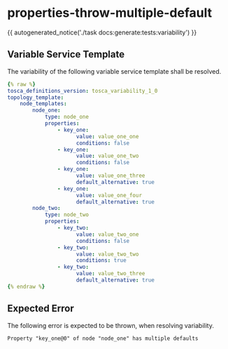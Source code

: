 # properties-throw-multiple-default

{{ autogenerated_notice('./task docs:generate:tests:variability') }}


## Variable Service Template

The variability of the following variable service template shall be resolved.

```yaml linenums="1"
{% raw %}
tosca_definitions_version: tosca_variability_1_0
topology_template:
    node_templates:
        node_one:
            type: node_one
            properties:
                - key_one:
                      value: value_one_one
                      conditions: false
                - key_one:
                      value: value_one_two
                      conditions: false
                - key_one:
                      value: value_one_three
                      default_alternative: true
                - key_one:
                      value: value_one_four
                      default_alternative: true
        node_two:
            type: node_two
            properties:
                - key_two:
                      value: value_two_one
                      conditions: false
                - key_two:
                      value: value_two_two
                      conditions: true
                - key_two:
                      value: value_two_three
                      default_alternative: true
{% endraw %}
```





## Expected Error

The following error is expected to be thrown, when resolving variability.

```text linenums="1"
Property "key_one@0" of node "node_one" has multiple defaults
```
